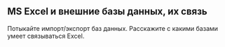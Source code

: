 MS Excel и внешние базы данных, их связь
---

Потыкайте импорт/экспорт баз данных. Расскажите с какими базами умеет связываться Excel.
